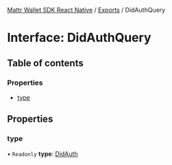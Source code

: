 [Mattr Wallet SDK React Native](../README.md) / [Exports](../modules.md) / DidAuthQuery

# Interface: DidAuthQuery

## Table of contents

### Properties

- [type](didauthquery.md#type)

## Properties

### type

• `Readonly` **type**: [DidAuth](../enums/querytype.md#didauth)
